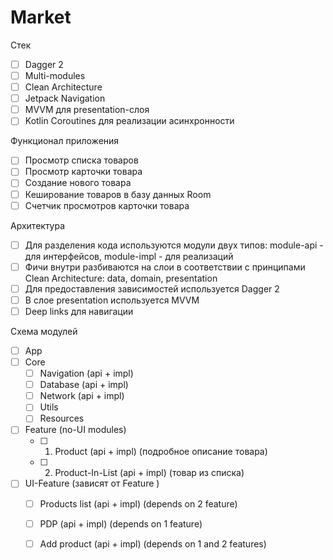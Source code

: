 # Market

Стек

- [ ] Dagger 2
- [ ] Multi-modules
- [ ] Clean Architecture
- [ ] Jetpack Navigation
- [ ] MVVM для presentation-слоя
- [ ] Kotlin Coroutines для реализации асинхронности

Функционал приложения

- [ ] Просмотр списка товаров
- [ ] Просмотр карточки товара
- [ ] Создание нового товара
- [ ] Кеширование товаров в базу данных Room
- [ ] Счетчик просмотров карточки товара

Архитектура

- [ ] Для разделения кода используются модули двух типов: module-api - для интерфейсов, module-impl - для реализаций
- [ ] Фичи внутри разбиваются на слои в соответствии с принципами Clean Architecture: data, domain, presentation
- [ ] Для предоставления зависимостей используется Dagger 2
- [ ] В слое presentation используется MVVM
- [ ] Deep links для навигации

Схема модулей

- [ ] App
- [ ] Core
    - [ ] Navigation (api + impl)
    - [ ] Database (api + impl)
    - [ ] Network (api + impl)
    - [ ] Utils
    - [ ] Resources
- [ ] Feature (no-UI modules)
    - [ ] 1. Product (api + impl) (подробное описание товара)
    - [ ] 2. Product-In-List (api + impl) (товар из списка)
- [ ] UI-Feature (зависят от Feature )
    - [ ] Products list (api + impl) (depends on 2 feature)
    - [ ] PDP (api + impl) (depends on 1 feature)
    - [ ] Add product (api + impl) (depends on 1 and 2 features)


